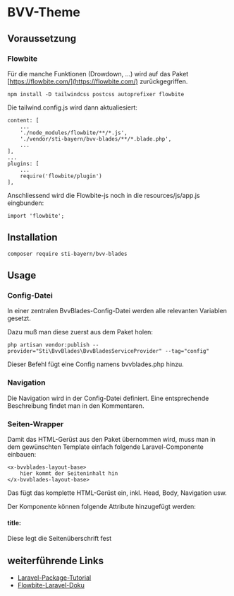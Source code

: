 # BVV-Theme

## Voraussetzung

### Flowbite

Für die manche Funktionen (Drowdown, ...) wird auf das Paket [https://flowbite.com/](https://flowbite.com/) zurückgegriffen. 

    npm install -D tailwindcss postcss autoprefixer flowbite

Die tailwind.config.js wird dann aktualiesiert:

    content: [
        ...
        './node_modules/flowbite/**/*.js',
        './vendor/sti-bayern/bvv-blades/**/*.blade.php',
        ...
    ],
    ...
    plugins: [
        ...
        require('flowbite/plugin')
    ],

Anschliessend wird die Flowbite-js noch in die resources/js/app.js eingbunden:

    import 'flowbite';


## Installation

    composer require sti-bayern/bvv-blades

## Usage

### Config-Datei

In einer zentralen BvvBlades-Config-Datei werden alle relevanten Variablen gesetzt.

Dazu muß man diese zuerst aus dem Paket holen: 

    php artisan vendor:publish --provider="Sti\BvvBlades\BvvBladesServiceProvider" --tag="config"

Dieser Befehl fügt eine Config namens bvvblades.php hinzu.

### Navigation

Die Navigation wird in der Config-Datei definiert. Eine entsprechende Beschreibung findet man in den Kommentaren.

### Seiten-Wrapper

Damit das HTML-Gerüst aus den Paket übernommen wird, muss man in dem gewünschten Template einfach folgende Laravel-Componente einbauen:

    <x-bvvblades-layout-base>
        hier kommt der Seiteninhalt hin
    </x-bvvblades-layout-base>

Das fügt das komplette HTML-Gerüst ein, inkl. Head, Body, Navigation usw.

Der Komponente können folgende Attribute hinzugefügt werden:

#### title: 

Diese legt die Seitenüberschrift fest

<!-- 
#### breadcrumb

Damit wird die Brotkrumen-Zeile festgelegt 
-->


## weiterführende Links

- [Laravel-Package-Tutorial](https://www.laravelpackage.com)
- [Flowbite-Laravel-Doku](https://flowbite.com/docs/getting-started/laravel/)